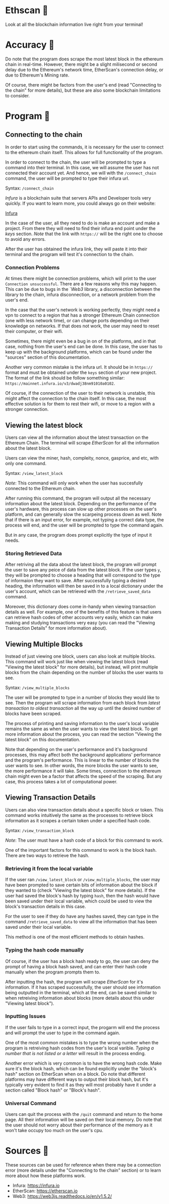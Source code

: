 # Ethscan 💎

Look at all the blockchain information live right from your terminal! 


# Accuracy 🎯

Do note that the program does scrape the most latest block in the ethereum chain in real-time. However, there might be a slight milisecond or second delay due to the Ethereum's network time, EtherScan's connection delay, or due to Ethereum's Mining rate. 

Of course, there might be factors from the user's end (read "Connecting to the chain" for more details), but these are also some blockchain limitations to consider. 


# Program 🔮

## Connecting to the chain 

In order to start using the commands, it is necessary for the user to connect to the ethereum chain itself. This allows for full functionality of the program. 

In order to connect to the chain, the user will be prompted to type a command into their terminal. In this case, we will assume the user has not connected their account yet. And hence, we will with the `/connect_chain` command, the user will be prompted to type their infura url. 

Syntax: `/connect_chain`

*Infura* is a blockchain suite that servers APIs and Developer tools very quickly. If you want to learn more, you could always go on their website:

<a href="https://infura.io">Infura</a>

In the case of the user, all they need to do is make an account and make a project. From there they will need to find their infura end point under the *keys* section. *Note* that the link with `https://` will be the right one to choose to avoid any errors.

After the user has obtained the infura link, they will paste it into their terminal and the program will test it's connection to the chain. 

### Connection Problems

At times there might be connection problems, which will print to the user `Connection unsuccessful`. There are a few reasons why this may happen. This can be due to bugs in the `*Web3* library, a disconnection between the library to the chain, infura disconnection, or a network problem from the user's end. 


In the case that the user's network is working perfectly, they might need a vpn to connect to a region that has a stronger Ethereum Chain connection (one with less network time), or can change ports depending on their knowledge on networks. If that does not work, the user may need to reset their computer, or their wifi.

Sometimes, there might even be a bug in on of the platforms, and in that case, nothing from the user's end can be done. In this case, the user has to keep up with the background platforms, which can be found under the "sources" section of this documentation.

Another very common mistake is the infura url. It should be in `https://` format and must be obtained under the `keys` section of your new project. The format of the link should be follow something similar: `https://mainnet.infura.io/v3/dwadj38nm91010a0102`. 

Of course, if the connection of the user to their network is unstable, this might affect the connection to the chain itself. In this case, the most effective solution is for them to rest their wifi, or move to a region with a stronger connection.

## Viewing the latest block

Users can view all the information about the latest transaction on the Ethereum Chain. The terminal will scrape *EtherScan* for all the information about the latest block. 

Users can view the miner, hash, compleity, nonce, gasprice, and etc, with only one command.

Syntax: `/view_latest_block`

*Note*: This command will only work when the user has succesfully connected to the Ethereum chain.

After running this command, the program will output all the necessary information about the latest block. Depending on the performance of the user's hardware, this process can slow up other processes on the user's platform, and can generally slow the scarpeing process down as well. Note that if there is an input error, for example, not typing a correct data type, the process will end, and the user will be prompted to type the command again.

But in any case, the program does prompt explicitly the type of input it needs.

### Storing Retrieved Data 

After retriving all the data about the latest block, the program will prompt the user to save any peice of data from the latest block. If the user types `y`, they will be prompted to choose a heading that will correspond to the type of informaion they want to save. After successfully typing a desired heading, the information will then be saved in to a local dictionary under the user's account, which can be retrieved with the `/retrieve_saved_data` command. 

Moreover, this dictionary does come in-handy when viewing transaction details as well. For example, one of the benefits of this feature is that users can retrieve hash codes of other accounts very easily, which can make making and studying transactions very easy (you can read the "Viewing Transaction Details" for more information about).

## Viewing Multiple Blocks 

Instead of just viewing one block, users can also look at multiple blocks. This command will work just like when viewing the latest block (read "Viewing the latest block" for more details), but instead, will print multiple blocks from the chain depending on the number of blocks the user wants to see.

Syntax: `/view_multiple_blocks`

The user will be prompted to type in a number of blocks they would like to see. Then the program will scrape information from each block from *latest transaction to oldest transaction* all the way up until the desired number of blocks have been scraped. 

The process of printing and saving information to the user's local variable remains the same as when the user wants to view the latest block. To get more information about the process, you can read the section "Viewing the latest block" on this documentation.

Note that depending on the user's performance and it's background processes, this may affect both the background applications' performance and the program's performance. This is linear to the number of blocks the user wants to see. In other words, the more blocks the user wants to see, the more performance it will take. Some times, connection to the ethereum chain might even be a factor that affects the speed of the scraping. But any case, this process takes a lot of computational power. 

## Viewing Transaction Details

Users can also view transaction details about a specific block or token. This command works intuitively the same as the processes to retrieve block information as it scrapes a certain token under a specified hash code.

Syntax: `/view_transaction_block`

*Note*: The user must have a hash code of a block for this command to work.

One of the important factors for this command to work is the block hash. There are two ways to retrieve the hash.

### Retrieving it from the local variable 

If the user ran `/view_latest_block` or `/view_multiple_blocks`, the user may have been prompted to save certain bits of information about the block if they wanted to (check "Viewing the latest block" for more details). If the user had saved the block's hash by typing `hash`, then the hash would have been saved under their local variable, which could be used to view the block's transaction details in this case. 
    
For the user to see if they do have any hashes saved, they can type in the command `/retrieve_saved_data` to view all the information that has been saved under their local variable.

This method is one of the most efficient methods to obtain hashes.


### Typing the hash code manually

Of course, if the user has a block hash ready to go, the user can deny the prompt of having a block hash saved, and can enter their hash code manually when the program prompts them to.

After inputting the hash, the program will scrape *EtherScan* for it's information. If it has scraped successfully, the user should see information being outputted in the terminal, which at the end, can be saved similar to when retreiving information about blocks (more details about this under "Viewing latest block").

### Inputting Issues

If the user fails to type in a correct input, the progarm will end the process and will prompt the user to type in the command again.

One of the most common mistakes is to type the wrong number when the program is retreiving hash codes from the user's local varible. *Typing a number that is not listed or a letter* will result in the process ending. 

Another error which is very common is to have the wrong hash code. Make sure it's the block hash, which can be found explicitly under the "block's hash" section on EtherScan when on a block. Do note that different platforms may have different ways to output their block hash, but it's typically very evident to find it as they will most probably have it under a section called "Block hash" or "Block's hash".


### Universal Command

Users can quit the process with the `/quit` command and return to the home page. All their information will be saved on their local memory. Do note that the user should not worry about their performance of the memory as it won't take occupy too much on the user's cpu.


# Sources 📝

These sources can be used for reference when there may be a connection error (more details under the "Connecting to the chain" section) or to learn more about how these platforms work.

 - Infura: https://infura.io
 - EtherScan: https://etherscan.io
 - Web3: https://web3js.readthedocs.io/en/v1.5.2/
